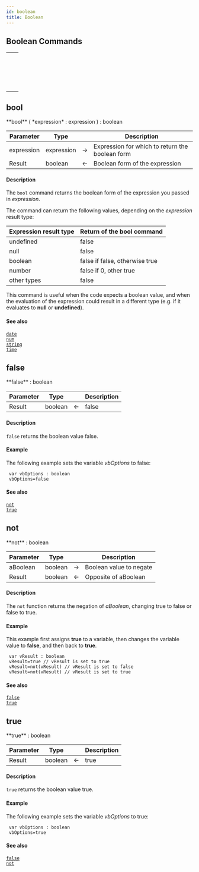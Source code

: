 ```yaml
---
id: boolean
title: Boolean
---
```


## Boolean Commands

||
|---|
|[<!-- INCLUDE #_command_.bool.Syntax -->](#bool)&nbsp;&nbsp;&nbsp;&nbsp;<!-- INCLUDE #_command_.bool.Summary -->|
|[<!-- INCLUDE #_command_.false.Syntax -->](#false)&nbsp;&nbsp;&nbsp;&nbsp;<!-- INCLUDE #_command_.false.Summary -->|
|[<!-- INCLUDE #_command_.not.Syntax -->](#not)&nbsp;&nbsp;&nbsp;&nbsp;<!-- INCLUDE #_command_.not.Summary -->|
|[<!-- INCLUDE #_command_.true.Syntax -->](#true)&nbsp;&nbsp;&nbsp;&nbsp;<!-- INCLUDE #_command_.true.Summary -->|

## bool

<!-- REF #_command_.bool.Syntax -->**bool** ( *expression* : expression ) : boolean<!-- END REF -->


<!-- REF #_command_.bool.Params -->
|Parameter|Type||Description|
|---------|--- |:---:|------|
|expression|expression|->|Expression for which to return the boolean form|
|Result|boolean|<-|Boolean form of the expression|<!-- END REF -->

#### Description

The `bool` command <!-- REF #_command_.bool.Summary -->returns the boolean form of the expression you passed in *expression*<!-- END REF -->.

The command can return the following values, depending on the *expression* result type:

|Expression result type|Return of the bool command|
|:----|:----|
|undefined|false|
|null|false|
|boolean|false if false, otherwise true|
|number|false if 0, other true|
|other types|false|

This command is useful when the code expects a boolean value, and when the evaluation of the expression could result in a different type (e.g. if it evaluates to **null** or **undefined**).

#### See also

[`date`](../dateandtime#date)<br/>
[`num`](../string#num)<br/>
[`string`](../string#string)<br/>
[`time`](../dateandtime#time)

## false

<!-- REF #_command_.false.Syntax -->**false** : boolean<!-- END REF -->


<!-- REF #_command_.false.Params -->
|Parameter|Type||Description|
|---------|--- |:---:|------|
|Result|boolean|<-|false|<!-- END REF -->

#### Description

`false` <!-- REF #_command_.false.Summary -->returns the boolean value false<!-- END REF -->.

#### Example

The following example sets the variable *vbOptions* to false:

```4d
 var vbOptions : boolean
 vbOptions=false
```

#### See also

[`not`](#not)<br/>
[`true`](#true)

## not

<!-- REF #_command_.not.Syntax -->**not** : boolean<!-- END REF -->


<!-- REF #_command_.not.Params -->
|Parameter|Type||Description|
|---------|--- |:---:|------|
|aBoolean|boolean|->|Boolean value to negate|
|Result|boolean|<-|Opposite of aBoolean|<!-- END REF -->

#### Description

The `not` function <!-- REF #_command_.true.Summary -->returns the negation of *aBoolean*, changing true to false or false to true<!-- END REF -->.

#### Example

This example first assigns **true** to a variable, then changes the variable value to **false**, and then back to **true**.

```4d
 var vResult : boolean
 vResult=true // vResult is set to true
 vResult=not(vResult) // vResult is set to false
 vResult=not(vResult) // vResult is set to true
```

#### See also

[`false`](#false)<br/>
[`true`](#true)

## true

<!-- REF #_command_.true.Syntax -->**true** : boolean<!-- END REF -->


<!-- REF #_command_.true.Params -->
|Parameter|Type||Description|
|---------|--- |:---:|------|
|Result|boolean|<-|true|<!-- END REF -->

#### Description

`true` <!-- REF #_command_.true.Summary -->returns the boolean value true<!-- END REF -->.

#### Example

The following example sets the variable *vbOptions* to true:

```4d
 var vbOptions : boolean
 vbOptions=true
```

#### See also

[`false`](#false)<br/>
[`not`](#not)